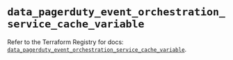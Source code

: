 # `data_pagerduty_event_orchestration_service_cache_variable`

Refer to the Terraform Registry for docs: [`data_pagerduty_event_orchestration_service_cache_variable`](https://registry.terraform.io/providers/pagerduty/pagerduty/3.26.0/docs/data-sources/event_orchestration_service_cache_variable).
